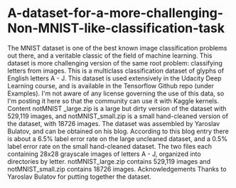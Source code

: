 # A-dataset-for-a-more-challenging-Non-MNIST-like-classification-task
The MNIST dataset is one of the best known image classification problems out there, and a veritable classic of the field of machine learning. This dataset is more challenging version of the same root problem: classifying letters from images. This is a multiclass classification dataset of glyphs of English letters A - J.  This dataset is used extensively in the Udacity Deep Learning course, and is available in the Tensorflow Github repo (under Examples). I'm not aware of any license governing the use of this data, so I'm posting it here so that the community can use it with Kaggle kernels.  Content notMNIST _large.zip is a large but dirty version of the dataset with 529,119 images, and notMNIST_small.zip is a small hand-cleaned version of the dataset, with 18726 images. The dataset was assembled by Yaroslav Bulatov, and can be obtained on his blog. According to this blog entry there is about a 6.5% label error rate on the large uncleaned dataset, and a 0.5% label error rate on the small hand-cleaned dataset.  The two files each containing 28x28 grayscale images of letters A - J, organized into directories by letter. notMNIST_large.zip contains 529,119 images and notMNIST_small.zip contains 18726 images.  Acknowledgements Thanks to Yaroslav Bulatov for putting together the dataset.
